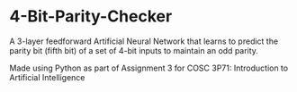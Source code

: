 # 4-Bit-Parity-Checker
A 3-layer feedforward Artificial Neural Network that learns to predict the parity bit (fifth bit) of a set of 4-bit inputs to maintain an odd parity. 

Made using Python as part of Assignment 3 for COSC 3P71: Introduction to Artificial Intelligence 

